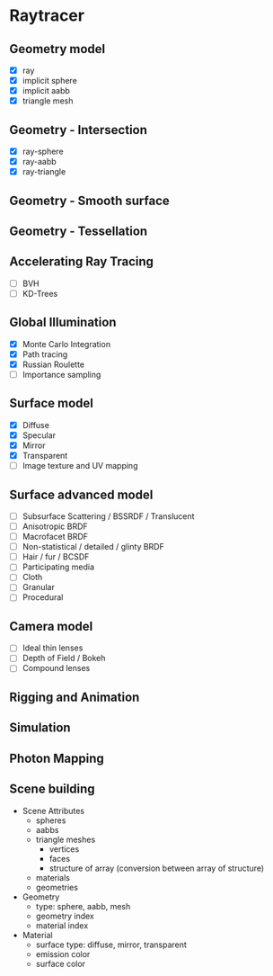 # Raytracer
## Geometry model
- [x] ray
- [x] implicit sphere
- [x] implicit aabb
- [x] triangle mesh

## Geometry - Intersection
- [x] ray-sphere
- [x] ray-aabb
- [x] ray-triangle
## Geometry - Smooth surface
## Geometry - Tessellation
## Accelerating Ray Tracing
- [ ] BVH
- [ ] KD-Trees
## Global Illumination
- [x] Monte Carlo Integration
- [x] Path tracing
- [x] Russian Roulette
- [ ] Importance sampling
## Surface model
- [x] Diffuse
- [x] Specular
- [x] Mirror
- [x] Transparent
- [ ] Image texture and UV mapping
## Surface advanced model
- [ ] Subsurface Scattering / BSSRDF / Translucent 
- [ ] Anisotropic BRDF
- [ ] Macrofacet BRDF
- [ ] Non-statistical / detailed / glinty BRDF
- [ ] Hair / fur / BCSDF
- [ ] Participating media
- [ ] Cloth
- [ ] Granular
- [ ] Procedural
## Camera model
- [ ] Ideal thin lenses
- [ ] Depth of Field / Bokeh
- [ ] Compound lenses
## Rigging and Animation
## Simulation
## Photon Mapping
## Scene building
- Scene Attributes
	- spheres
	- aabbs
	- triangle meshes
		- vertices
		- faces
		- structure of array (conversion between array of structure)
	- materials
	- geometries
- Geometry
	- type: sphere, aabb, mesh
	- geometry index
	- material index
- Material
	- surface type: diffuse, mirror, transparent
	- emission color
	- surface color

